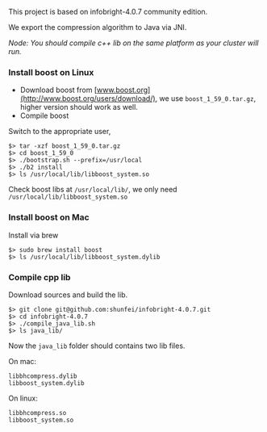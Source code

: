 This project is based on infobright-4.0.7 community edition.

We export the compression algorithm to Java via JNI.


*Node: You should compile c++ lib on the same platform as your cluster will run.*

### Install boost on Linux

* Download boost from [www.boost.org](http://www.boost.org/users/download/), we use `boost_1_59_0.tar.gz`, higher version should work as well.
* Compile boost

Switch to the appropriate user,
	
```shell
$> tar -xzf boost_1_59_0.tar.gz
$> cd boost_1_59_0
$> ./bootstrap.sh --prefix=/usr/local
$> ./b2 install
$> ls /usr/local/lib/libboost_system.so
```

Check boost libs at `/usr/local/lib/`, we only need `/usr/local/lib/libboost_system.so`

### Install boost on Mac

Install via brew

```shell
$> sudo brew install boost
$> ls /usr/local/lib/libboost_system.dylib
```


### Compile cpp lib

Download sources and build the lib. 

```shell
$> git clone git@github.com:shunfei/infobright-4.0.7.git
$> cd infobright-4.0.7
$> ./compile_java_lib.sh
$> ls java_lib/
```

Now the `java_lib` folder should contains two lib files. 

On mac:

```
libbhcompress.dylib
libboost_system.dylib
```

On linux:

```
libbhcompress.so
libboost_system.so
```
